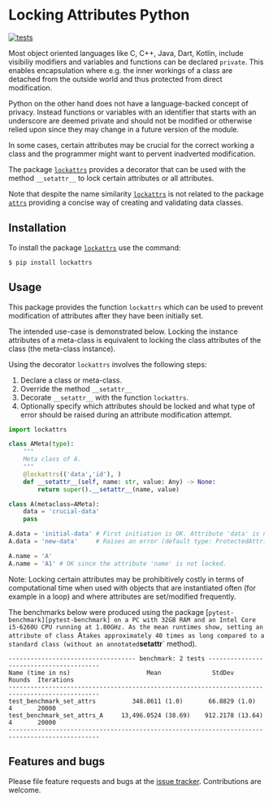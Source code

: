 # Locking Attributes Python
[![tests](https://github.com/simphotonics/lockattrs/actions/workflows/tests.yml/badge.svg)](https://github.com/simphotonics/lockattrs/actions/workflows/tests.yml)
<!-- [![Python](https://simphotonics.com/images/docs-badge.svg)](https://generic-validation.simphotonics.com) -->

Most object oriented languages like C, C++, Java, Dart, Kotlin,
include visibiliy modifiers and
variables and functions can be declared `private`.
This enables encapsulation where e.g. the inner workings of a class
are detached from the outside world and thus protected from
direct modification.

Python on the other hand does not have a language-backed concept
of privacy. Instead functions or variables with an identifier
that starts with an underscore are
deemed private and should not be modified or otherwise
relied upon since they may change in a future version of the module.

In some cases, certain attributes may be crucial for the
correct working a class and the programmer might
want to pervent inadverted modification.

The package [`lockattrs`][lockattrs] provides a decorator that can
be used with the method `__setattr__` to lock certain attributes
or all attributes.

Note that despite the name similarity [`lockattrs`][lockattrs] is
not related to the package [`attrs`][attrs] providing
a concise way of creating and validating data classes.


## Installation

To install the package [`lockattrs`][lockattrs] use the command:
```Console
$ pip install lockattrs
```

## Usage

This package provides the function `lockattrs` which can be
used to prevent modification of attributes
after they have been initially set.

The intended use-case is demonstrated below. Locking the
instance attributes of a meta-class is equivalent to
locking the class attributes of the class (the meta-class instance).

Using the decorator `lockattrs` involves the following steps:
1. Declare a class or meta-class.
2. Override the method `__setattr__`
3. Decorate `__setattr__` with the function `lockattrs`.
4. Optionally specify which attributes should be locked and
   what type of error should be raised during an attribute
   modification attempt.

``` Python
import lockattrs

class AMeta(type):
    """
    Meta class of A.
    """
    @lockattrs(('data','id'), )
    def __setattr__(self, name: str, value: Any) -> None:
        return super().__setattr__(name, value)

class A(metaclass=AMeta):
    data = 'crucial-data'
    pass

A.data = 'initial-data' # First initiation is OK. Attribute 'data' is now locked.
A.data = 'new-data'     # Raises an error (default type: ProtectedAttributeError)

A.name = 'A'
A.name = 'A1' # OK since the attribute 'name' is not locked.
```

Note: Locking certain attributes may be prohibitively
costly in terms of computational time
when used with objects that are
instantiated often (for example in a loop)
and where attributes are set/modified frequently.

The benchmarks below were produced using the package
[`pytest-benchmark][pytest-benchmark] on a PC with 32GB RAM
and an Intel Core i5-6260U CPU running at 1.80GHz.
As the mean runtimes show, setting an attribute of class `A`
takes approximately 40 times as long compared to a standard class
(without an annotated `__setattr__` method).


``` Console
----------------------------------- benchmark: 2 tests ----------------------------------------
Name (time in ns)                     Mean              StdDev               Rounds  Iterations
-----------------------------------------------------------------------------------------------
test_benchmark_set_attrs          348.8611 (1.0)       66.8829 (1.0)              4       20000
test_benchmark_set_attrs_A     13,496.0524 (38.69)    912.2178 (13.64)            4       20000
-----------------------------------------------------------------------------------------------
```


## Features and bugs

Please file feature requests and bugs at the [issue tracker].
Contributions are welcome.

[issue tracker]: https://github.com/simphotonics/lockattrs/issues

[attrs]: https://pypi.org/project/attrs

[pypi]: https:://pypi.org

[pytest]: https://pypi.org/project/pytest/

[pytest-benchmark]: https://pypi.org/project/pytest-benchmark/

[lockattrs]: https://github.com/simphotonics/lockattrs